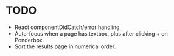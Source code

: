 TODO
====================

* React componentDidCatch/error handling
* Auto-focus when a page has textbox, plus after clicking + on Ponderbox.
* Sort the results page in numerical order.
